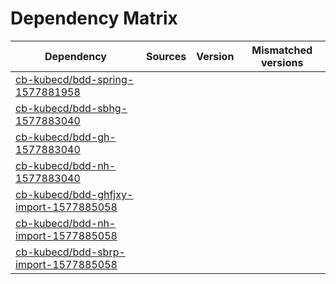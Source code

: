 # Dependency Matrix

Dependency | Sources | Version | Mismatched versions
---------- | ------- | ------- | -------------------
[cb-kubecd/bdd-spring-1577881958](https://github.com/cb-kubecd/bdd-spring-1577881958.git) |  | []() | 
[cb-kubecd/bdd-sbhg-1577883040](https://github.com/cb-kubecd/bdd-sbhg-1577883040.git) |  | []() | 
[cb-kubecd/bdd-gh-1577883040](https://github.com/cb-kubecd/bdd-gh-1577883040.git) |  | []() | 
[cb-kubecd/bdd-nh-1577883040](https://github.com/cb-kubecd/bdd-nh-1577883040.git) |  | []() | 
[cb-kubecd/bdd-ghfjxy-import-1577885058](https://github.com/cb-kubecd/bdd-ghfjxy-import-1577885058.git) |  | []() | 
[cb-kubecd/bdd-nh-import-1577885058](https://github.com/cb-kubecd/bdd-nh-import-1577885058.git) |  | []() | 
[cb-kubecd/bdd-sbrp-import-1577885058](https://github.com/cb-kubecd/bdd-sbrp-import-1577885058.git) |  | []() | 
